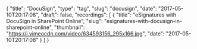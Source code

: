 {
  "title": "DocuSign",
  "type": "tag",
  "slug": "docusign",
  "date": "2017-05-10T20:17:08",
  "draft": false,
  "recordings": [
    {
      "title": "eSignatures with DocuSign in SharePoint Online",
      "slug": "esignatures-with-docusign-in-sharepoint-online",
      "thumbnail": "https://i.vimeocdn.com/video/634593156_295x166.jpg",
      "date": "2017-05-10T20:17:08"
    }
  ]
}